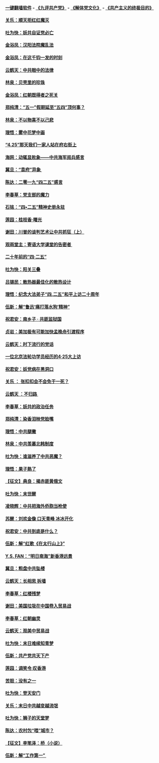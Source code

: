 #### [一键翻墙软件](https://github.com/gfw-breaker/nogfw/blob/master/README.md?t=05010937) -  [《九评共产党》](https://github.com/gfw-breaker/9ping.md?t=05010937) - [《解体党文化》](https://github.com/gfw-breaker/jtdwh.md?t=05010937) - [《共产主义的终极目的》](https://github.com/gfw-breaker/gczydzjmd.md?t=05010937)

#### [关乐：顺天拒红红魔灭](../pages/nsc993/n11225393.md?t=05010937) 

#### [吐为快：妖共自证党必亡](../pages/nsc993/n11223109.md?t=05010937) 

#### [金浴凤：汉阳法院魔乱法](../pages/nsc993/n11222083.md?t=05010937) 

#### [金浴凤：在这千钧一发的时刻](../pages/nsc993/n11222047.md?t=05010937) 

#### [云鹤天：中共眼中的法律](../pages/nsc993/n11221943.md?t=05010937) 

#### [林泉：贝壳里的珍珠](../pages/nsc993/n11217073.md?t=05010937) 

#### [金浴凤：红朝既得者之死关](../pages/nsc993/n11217063.md?t=05010937) 

#### [郑纯清：“五一”假期延至“五四”顶何事？](../pages/nsc993/n11217000.md?t=05010937) 

#### [林泉：不以物喜不以己悲](../pages/nsc993/n11216987.md?t=05010937) 

#### [理悟：雾中花梦中画](../pages/nsc993/n11213846.md?t=05010937) 

#### [“4.25”那天我们一家人站在府右街上](../pages/nsc993/n11210435.md?t=05010937) 

#### [海网：动辄显败象——中共海军阅兵感言](../pages/nsc993/n11212147.md?t=05010937) 

#### [冀旦：“袁府”异象 ](../pages/nsc993/n11211996.md?t=05010937) 

#### [陈达：二零一九“四二五”感言](../pages/nsc993/n11211971.md?t=05010937) 

#### [李春草：党支部的魔力](../pages/nsc993/n11211722.md?t=05010937) 

#### [石铭：“四•二五”精神史册永驻](../pages/nsc993/n11210585.md?t=05010937) 

#### [莲园：桂枝香‧曙光](../pages/nsc993/n11210371.md?t=05010937) 

#### [谢田：川普的谈判艺术让中共抓狂（上）](../pages/nsc993/n11209038.md?t=05010937) 

#### [观雨堂主：寄语大学课堂的告密者 ](../pages/nsc993/n11209062.md?t=05010937) 

#### [二十年前的“四·二五”](../pages/nsc993/n11207639.md?t=05010937) 

#### [吐为快：阳关三叠](../pages/nsc993/n11207152.md?t=05010937) 

#### [吕锡民：散热器最佳化的散热设计](../pages/nsc993/n11206294.md?t=05010937) 

#### [理悟：纪念大法弟子“四.二五”和平上访二十周年](../pages/nsc993/n11206269.md?t=05010937) 

#### [伍新：解“鲁迅‘痛打落水狗’精神”](../pages/nsc993/n11206208.md?t=05010937) 

#### [祝君安：南乡子 · 共匪监狱国](../pages/nsc993/n11203831.md?t=05010937) 

#### [贞岩：美加极有可能加快孟晚舟引渡程序](../pages/nsc993/n11203705.md?t=05010937) 

#### [云鹤天：时下流行的党话](../pages/nsc993/n11203254.md?t=05010937) 

#### [一位北京法轮功学员经历的4·25大上访](../pages/nsc993/n11203160.md?t=05010937) 

#### [祝君安：妖党病在黑洞口](../pages/nsc993/n11201449.md?t=05010937) 

#### [关乐 ： 张扣扣会不会免于一死？](../pages/nsc993/n11201363.md?t=05010937) 

#### [云鹤天 ：不归路 ](../pages/nsc993/n11201359.md?t=05010937) 

#### [李春草：妖共的政治任务](../pages/nsc993/n11199926.md?t=05010937) 

#### [郑纯清：染香泪映党脸嘴](../pages/nsc993/n11199911.md?t=05010937) 

#### [理悟：中共腿撇](../pages/nsc993/n11199727.md?t=05010937) 

#### [林泉：中共羡慕北韩制度](../pages/nsc993/n11199776.md?t=05010937) 

#### [吐为快：谁滋养了中共恶魔？](../pages/nsc993/n11199706.md?t=05010937) 

#### [理悟：果子熟了](../pages/nsc993/n11196774.md?t=05010937) 

#### [【征文】典良：揭赤匪黄俄文](../pages/nsc993/n11195773.md?t=05010937) 

#### [吐为快：末世醒](../pages/nsc993/n11196757.md?t=05010937) 

#### [凌晓辉：中共把海外侨胞当枪使](../pages/nsc993/n11195270.md?t=05010937) 

#### [苏醒：刘欢金像 口天青峰 冰冰开化](../pages/nsc993/n11194046.md?t=05010937) 

#### [祝君安：中共到底是什么？](../pages/nsc993/n11193828.md?t=05010937) 

#### [伍新：解“红歌《在太行山上》”](../pages/nsc993/n11193680.md?t=05010937) 

#### [Y.S. FAN：“明日南海”新香港远景](../pages/nsc993/n11189809.md?t=05010937) 

#### [冀旦：粗盘中共坠楼](../pages/nsc993/n11188872.md?t=05010937) 

#### [云鹤天：长相思 拆墙](../pages/nsc993/n11187494.md?t=05010937) 

#### [李春草：红楼残梦](../pages/nsc993/n11187468.md?t=05010937) 

#### [谢田：美国垃圾在中国卷入贸易战](../pages/nsc993/n11184083.md?t=05010937) 

#### [李春草：红朝幽灵](../pages/nsc993/n11186717.md?t=05010937) 

#### [云鹤天：观美中贸易战](../pages/nsc993/n11184252.md?t=05010937) 

#### [吐为快：末日难续知青梦](../pages/nsc993/n11183957.md?t=05010937) 

#### [伍新：共产党共天下产](../pages/nsc993/n11183941.md?t=05010937) 

#### [莲园：调笑令 叹香港](../pages/nsc993/n11183930.md?t=05010937) 

#### [苦胆：没有之一](../pages/nsc993/n11183909.md?t=05010937) 

#### [吐为快：登天安门](../pages/nsc993/n11183895.md?t=05010937) 

#### [关乐：末日中共越变越流氓](../pages/nsc993/n11183026.md?t=05010937) 

#### [吐为快：狮子的天堂梦](../pages/nsc993/n11179854.md?t=05010937) 

#### [陈达：农村包“喂”城市？](../pages/nsc993/n11179736.md?t=05010937) 

#### [【征文】李笔泽：桥（小说）](../pages/nsc993/n11176272.md?t=05010937) 

#### [伍新：解“工作第一” ](../pages/nsc993/n11177502.md?t=05010937) 

